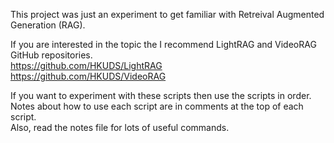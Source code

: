 This project was just an experiment to get familiar with Retreival Augmented Generation (RAG).  

If you are interested in the topic the I recommend LightRAG and VideoRAG GitHub repositories.  
https://github.com/HKUDS/LightRAG  
https://github.com/HKUDS/VideoRAG  


If you want to experiment with these scripts then use the scripts in order.  
Notes about how to use each script are in comments at the top of each script.  
Also, read the notes file for lots of useful commands.  
